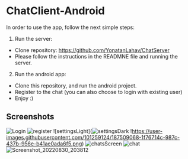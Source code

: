 # ChatClient-Android
In order to use the app, follow the next simple steps:
1) Run the server:
- Clone repository: https://github.com/YonatanLahav/ChatServer
- Please follow the instructions in the READMNE file and running the server. 

2) Run the android app:
- Clone this repository, and run the android project. 
- Register to the chat (you can also choose to login with existing user)
- Enjoy :)

## Screenshots
![Login](https://user-images.githubusercontent.com/101259124/187508936-ba217535-8e2c-4b5e-af72-358e1cfbadf4.png)
![register](https://user-images.githubusercontent.com/101259124/187508961-969c8a93-f285-4d4e-a781-889acbceb8a9.png)
![settingsLight](![settingsDark](https://user-images.githubusercontent.com/101259124/187509076-7fa8cb33-00c8-4e73-abde-bd9a775459c3.png)
!https://user-images.githubusercontent.com/101259124/187509068-1f76714c-987c-437b-956e-b41ae0ada6f5.png)
![chatsScreen](https://user-images.githubusercontent.com/101259124/187509016-fc71336c-310d-499e-b011-b3c468609104.png)
![chat](https://user-images.githubusercontent.com/101259124/187509135-64f84436-1add-4075-877a-96693e71cf7f.png)
![Screenshot_20220830_203812](https://user-images.githubusercontent.com/101259124/187509180-cb6cafc3-6723-450a-80b6-13280ec08257.png)
